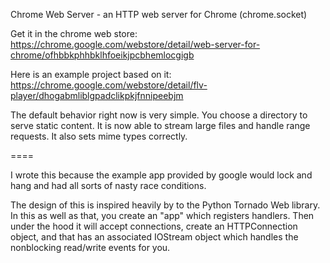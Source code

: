 Chrome Web Server - an HTTP web server for Chrome (chrome.socket)

Get it in the chrome web store:
https://chrome.google.com/webstore/detail/web-server-for-chrome/ofhbbkphhbklhfoeikjpcbhemlocgigb

Here is an example project based on it:
https://chrome.google.com/webstore/detail/flv-player/dhogabmliblgpadclikpkjfnnipeebjm

The default behavior right now is very simple. You choose a directory
to serve static content. It is now able to stream large files and
handle range requests. It also sets mime types correctly.

====

I wrote this because the example app provided by google would lock and
hang and had all sorts of nasty race conditions.

The design of this is inspired heavily by to the Python Tornado Web
library. In this as well as that, you create an "app" which registers
handlers. Then under the hood it will accept connections, create an
HTTPConnection object, and that has an associated IOStream object
which handles the nonblocking read/write events for you.


